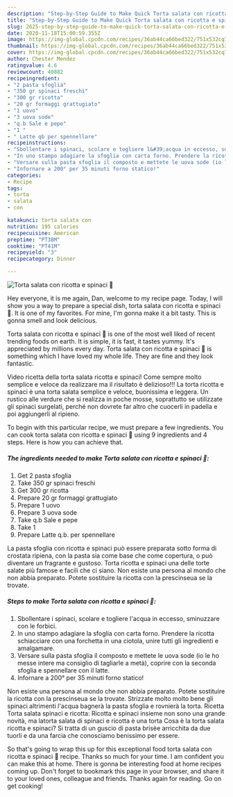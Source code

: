 ```yaml
---
description: "Step-by-Step Guide to Make Quick Torta salata con ricotta e spinaci 🥧"
title: "Step-by-Step Guide to Make Quick Torta salata con ricotta e spinaci 🥧"
slug: 2625-step-by-step-guide-to-make-quick-torta-salata-con-ricotta-e-spinaci
date: 2020-11-18T15:00:59.355Z
image: https://img-global.cpcdn.com/recipes/36ab44ca66bed322/751x532cq70/torta-salata-con-ricotta-e-spinaci-🥧-recipe-main-photo.jpg
thumbnail: https://img-global.cpcdn.com/recipes/36ab44ca66bed322/751x532cq70/torta-salata-con-ricotta-e-spinaci-🥧-recipe-main-photo.jpg
cover: https://img-global.cpcdn.com/recipes/36ab44ca66bed322/751x532cq70/torta-salata-con-ricotta-e-spinaci-🥧-recipe-main-photo.jpg
author: Chester Mendez
ratingvalue: 4.6
reviewcount: 40882
recipeingredient:
- "2 pasta sfoglia"
- "350 gr spinaci freschi"
- "300 gr ricotta"
- "20 gr formaggi grattugiato"
- "1 uovo"
- "3 uova sode"
- "q.b Sale e pepe"
- "1 "
- " Latte qb per spennellare"
recipeinstructions:
- "Sbollentare i spinaci, scolare e togliere l&#39;acqua in eccesso, sminuzzare con le forbici."
- "In uno stampo adagiare la sfoglia con carta forno. Prendere la ricotta schiacciare con una forchetta in una ciotola, unire tutti gli ingredienti e amalgamare."
- "Versare sulla pasta sfoglia il composto e mettete le uova sode (io le ho messe intere ma consiglio di tagliarle a metà), coprire con la seconda sfoglia e spennellare con il latte."
- "Infornare a 200° per 35 minuti forno statico!"
categories:
- Recipe
tags:
- torta
- salata
- con

katakunci: torta salata con 
nutrition: 195 calories
recipecuisine: American
preptime: "PT38M"
cooktime: "PT41M"
recipeyield: "3"
recipecategory: Dinner

---
```



![Torta salata con ricotta e spinaci 🥧](https://img-global.cpcdn.com/recipes/36ab44ca66bed322/751x532cq70/torta-salata-con-ricotta-e-spinaci-🥧-recipe-main-photo.jpg)

Hey everyone, it is me again, Dan, welcome to my recipe page. Today, I will show you a way to prepare a special dish, torta salata con ricotta e spinaci 🥧. It is one of my favorites. For mine, I'm gonna make it a bit tasty. This is gonna smell and look delicious.

Torta salata con ricotta e spinaci 🥧 is one of the most well liked of recent trending foods on earth. It is simple, it is fast, it tastes yummy. It's appreciated by millions every day. Torta salata con ricotta e spinaci 🥧 is something which I have loved my whole life. They are fine and they look fantastic.

Video ricetta della torta salata ricotta e spinaci! Come sempre molto semplice e veloce da realizzare ma il risultato è delizioso!!! La torta ricotta e spinaci è una torta salata semplice e veloce, buonissima e leggera. Un rustico alle verdure che si realizza in poche mosse, soprattutto se utilizzate gli spinaci surgelati, perché non dovrete far altro che cuocerli in padella e poi aggiungerli al ripieno.


To begin with this particular recipe, we must prepare a few ingredients. You can cook torta salata con ricotta e spinaci 🥧 using 9 ingredients and 4 steps. Here is how you can achieve that.

<!--inarticleads1-->

##### The ingredients needed to make Torta salata con ricotta e spinaci 🥧:

1. Get 2 pasta sfoglia
1. Take 350 gr spinaci freschi
1. Get 300 gr ricotta
1. Prepare 20 gr formaggi grattugiato
1. Prepare 1 uovo
1. Prepare 3 uova sode
1. Take q.b Sale e pepe
1. Take 1 
1. Prepare  Latte q.b. per spennellare


La pasta sfoglia con ricotta e spinaci può essere preparata sotto forma di crostata ripiena, con la pasta sia come base che come copertura, o può diventare un fragrante e gustoso. Torta ricotta e spinaci una delle torte salate più famose e facili che ci siano. Non esiste una persona al mondo che non abbia preparato. Potete sostituire la ricotta con la prescinseua se la trovate. 

<!--inarticleads2-->

##### Steps to make Torta salata con ricotta e spinaci 🥧:

1. Sbollentare i spinaci, scolare e togliere l&#39;acqua in eccesso, sminuzzare con le forbici.
1. In uno stampo adagiare la sfoglia con carta forno. Prendere la ricotta schiacciare con una forchetta in una ciotola, unire tutti gli ingredienti e amalgamare.
1. Versare sulla pasta sfoglia il composto e mettete le uova sode (io le ho messe intere ma consiglio di tagliarle a metà), coprire con la seconda sfoglia e spennellare con il latte.
1. Infornare a 200° per 35 minuti forno statico!


Non esiste una persona al mondo che non abbia preparato. Potete sostituire la ricotta con la prescinseua se la trovate. Strizzate molto molto bene gli spinaci altrimenti l&#39;acqua bagnerà la pasta sfoglia e rovnierà la torta. Ricetta Torta salata spinaci e ricotta: Ricotta e spinaci insieme non sono una grande novità, ma latorta salata di spinaci e ricotta è una torta Cosa è la torta salata ricotta e spinaci? Si tratta di un guscio di pasta brisèe arricchita da due tuorli e da una farcia che conosciamo benissimo per essere. 

So that's going to wrap this up for this exceptional food torta salata con ricotta e spinaci 🥧 recipe. Thanks so much for your time. I am confident you can make this at home. There is gonna be interesting food at home recipes coming up. Don't forget to bookmark this page in your browser, and share it to your loved ones, colleague and friends. Thanks again for reading. Go on get cooking!
